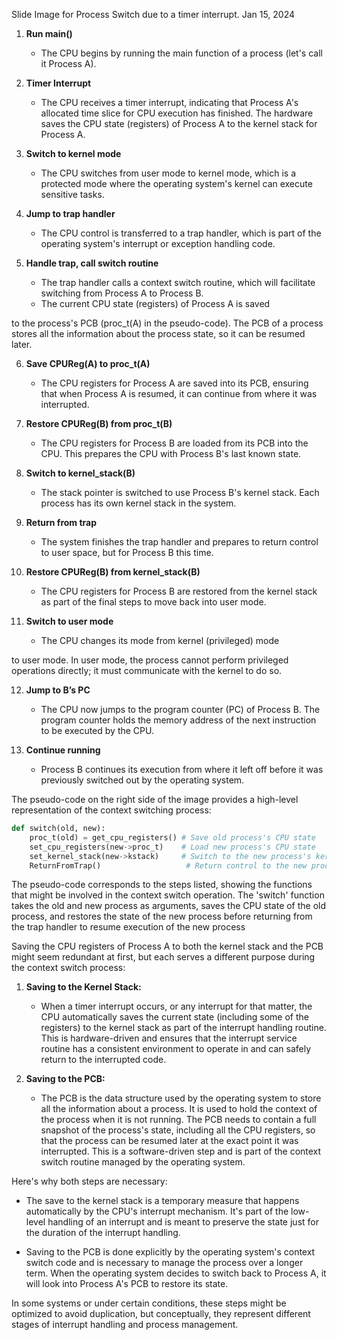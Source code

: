 Slide Image for Process Switch due to a timer interrupt. Jan 15, 2024

1. **Run main()**
   - The CPU begins by running the main function of a process (let's call it Process A).

2. **Timer Interrupt**
   - The CPU receives a timer interrupt, indicating that Process A's allocated time slice for CPU execution has finished. The hardware saves the CPU state (registers) of Process A to the kernel stack for Process A.

3. **Switch to kernel mode**
   - The CPU switches from user mode to kernel mode, which is a protected mode where the operating system's kernel can execute sensitive tasks.

4. **Jump to trap handler**
   - The CPU control is transferred to a trap handler, which is part of the operating system's interrupt or exception handling code.

5. **Handle trap, call switch routine**
   - The trap handler calls a context switch routine, which will facilitate switching from Process A to Process B.
   - The current CPU state (registers) of Process A is saved

to the process's PCB (proc_t(A) in the pseudo-code). The PCB of a process stores all the information about the process state, so it can be resumed later.

6. **Save CPUReg(A) to proc_t(A)**
   - The CPU registers for Process A are saved into its PCB, ensuring that when Process A is resumed, it can continue from where it was interrupted.

7. **Restore CPUReg(B) from proc_t(B)**
   - The CPU registers for Process B are loaded from its PCB into the CPU. This prepares the CPU with Process B's last known state.

8. **Switch to kernel_stack(B)**
   - The stack pointer is switched to use Process B's kernel stack. Each process has its own kernel stack in the system.

9. **Return from trap**
   - The system finishes the trap handler and prepares to return control to user space, but for Process B this time.

10. **Restore CPUReg(B) from kernel_stack(B)**
    - The CPU registers for Process B are restored from the kernel stack as part of the final steps to move back into user mode.

11. **Switch to user mode**
    - The CPU changes its mode from kernel (privileged) mode

to user mode. In user mode, the process cannot perform privileged operations directly; it must communicate with the kernel to do so.

12. **Jump to B’s PC**
    - The CPU now jumps to the program counter (PC) of Process B. The program counter holds the memory address of the next instruction to be executed by the CPU.

13. **Continue running**
    - Process B continues its execution from where it left off before it was previously switched out by the operating system.

The pseudo-code on the right side of the image provides a high-level representation of the context switching process:

```python
def switch(old, new):
    proc_t(old) = get_cpu_registers() # Save old process's CPU state
    set_cpu_registers(new->proc_t)    # Load new process's CPU state
    set_kernel_stack(new->kstack)     # Switch to the new process's kernel stack
    ReturnFromTrap()                   # Return control to the new process
```

The pseudo-code corresponds to the steps listed, showing the functions that might be involved in the context switch operation. The 'switch' function takes the old and new process as arguments, saves the CPU state of the old process, and restores the state of the new process before returning from the trap handler to resume execution of the new process

Saving the CPU registers of Process A to both the kernel stack and the PCB might seem redundant at first, but each serves a different purpose during the context switch process:

1. **Saving to the Kernel Stack:**
   - When a timer interrupt occurs, or any interrupt for that matter, the CPU automatically saves the current state (including some of the registers) to the kernel stack as part of the interrupt handling routine. This is hardware-driven and ensures that the interrupt service routine has a consistent environment to operate in and can safely return to the interrupted code.

2. **Saving to the PCB:**
   - The PCB is the data structure used by the operating system to store all the information about a process. It is used to hold the context of the process when it is not running. The PCB needs to contain a full snapshot of the process's state, including all the CPU registers, so that the process can be resumed later at the exact point it was interrupted. This is a software-driven step and is part of the context switch routine managed by the operating system.

Here's why both steps are necessary:

- The save to the kernel stack is a temporary measure that happens automatically by the CPU's interrupt mechanism. It's part of the low-level handling of an interrupt and is meant to preserve the state just for the duration of the interrupt handling.

- Saving to the PCB is done explicitly by the operating system's context switch code and is necessary to manage the process over a longer term. When the operating system decides to switch back to Process A, it will look into Process A's PCB to restore its state.

In some systems or under certain conditions, these steps might be optimized to avoid duplication, but conceptually, they represent different stages of interrupt handling and process management.
